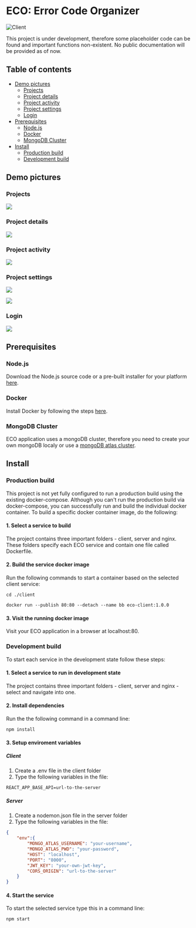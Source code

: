 # ECO: Error Code Organizer
![Client](https://github.com/EddieGustafsson/Error-Code-Organizer/workflows/Client/badge.svg)

This project is under development, therefore some placeholder code can be found and important functions non-existent.
No public documentation will be provided as of now.

## Table of contents
* [Demo pictures](#demo-pictures)
    * [Projects](#projects)
    * [Project details](#project-details)
    * [Project activity](#project-activity)
    * [Project settings](#project-settings)
    * [Login](#login)
* [Prerequisites](#prerequisites)
    * [Node.js](#node.js)
    * [Docker](#docker)
    * [MongoDB Cluster](#mongodb-cluster)
* [Install](#install)
    * [Production build](#production-build)
    * [Development build](#development-build)

## Demo pictures
### Projects
![](https://i.imgur.com/khGkjc3.png)

### Project details
![](https://i.imgur.com/AUjVkrc.png)

### Project activity
![](https://i.imgur.com/lSsDepP.png)

### Project settings
![](https://i.imgur.com/371iChc.png)

![](https://i.imgur.com/ILPWKLV.png)

### Login
![](https://i.imgur.com/VwlJ2ax.png)

## Prerequisites
### Node.js
Download the Node.js source code or a pre-built installer for your platform [here](https://nodejs.org/en/download/).

### Docker
Install Docker by following the steps [here](https://www.docker.com/get-started).

### MongoDB Cluster
ECO application uses a mongoDB cluster, therefore you need to create your own mongoDB localy or use a [mongoDB atlas cluster](https://www.mongodb.com/download-center).

## Install
### Production build
This project is not yet fully configured to run a production build using the existing docker-compose. Although you can't run the production build via docker-compose, you can successfully run and build the individual docker container. To build a specific docker container image, do the following:

#### 1. Select a service to build
The project contains three important folders - client, server and nginx. These folders specify each ECO service and contain one file called Dockerfile.

#### 2. Build the service docker image
Run the following commands to start a container based on the selected client service:

```cd ./client```

```docker run --publish 80:80 --detach --name bb eco-client:1.0.0```

#### 3. Visit the running docker image
Visit your ECO application in a browser at localhost:80.

### Development build
To start each service in the development state follow these steps:

#### 1. Select a service to run in development state
The project contains three important folders - client, server and nginx - select and navigate into one.

#### 2. Install dependencies
Run the the following command in a command line:

```npm install```

#### 3. Setup enviroment variables
##### Client
1. Create a .env file in the client folder
2. Type the following variables in the file:
```env
REACT_APP_BASE_API=url-to-the-server
```

##### Server
1. Create a nodemon.json file in the server folder
2. Type the following variables in the file:

```json
{
    "env":{
        "MONGO_ATLAS_USERNAME": "your-username",
        "MONGO_ATLAS_PWD": "your-password",
        "HOST": "localhost",
        "PORT": "8000",
        "JWT_KEY": "your-own-jwt-key",
        "CORS_ORIGIN": "url-to-the-server"
    }
}
```

#### 4. Start the service
To start the selected service type this in a command line:

```npm start```
